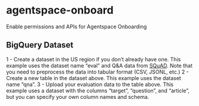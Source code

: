 # agentspace-onboard
Enable permissions and APIs for Agentspace Onboarding

## BigQuery Dataset

1 - Create a dataset in the US region if you don’t already have one. This example uses the dataset name “eval” and Q&A data from [SQuAD](https://rajpurkar.github.io/SQuAD-explorer/). Note that you need to preprocess the data into tabular format (CSV, JSONL, etc.)
2 - Create a new table in the dataset above. This example uses the dataset name “qna”.
3 - Upload your evaluation data to the table above. This example uses a dataset with the columns “target”, “question”, and “article”, but you can specify your own column names and schema.

